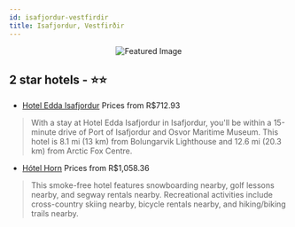 ```yaml
---
id: isafjordur-vestfirdir
title: Isafjordur, Vestfirðir
---
```


<center><img src="https://i.travelapi.com/hotels/2000000/1900000/1895000/1894919/fbcd6456_z.jpg" alt="Featured Image" /></center>


##  2 star hotels - ⭐️⭐️

-    [Hotel Edda Isafjordur](https://us.hurb.com/hotels/isafjordur/hotel-edda-isafjordur-JNP-JP849457?cmp=18055) Prices from R$712.93
   > With a stay at Hotel Edda Isafjordur in Isafjordur, you'll be within a 15-minute drive of Port of Isafjordur and Osvor Maritime Museum. This hotel is 8.1 mi (13 km) from Bolungarvik Lighthouse and 12.6 mi (20.3 km) from Arctic Fox Centre.
-    [Hótel Horn](https://us.hurb.com/hotels/isafjordur/hotel-horn-JNP-JP518930?cmp=18055) Prices from R$1,058.36
   > This smoke-free hotel features snowboarding nearby, golf lessons nearby, and segway rentals nearby. Recreational activities include cross-country skiing nearby, bicycle rentals nearby, and hiking/biking trails nearby.
